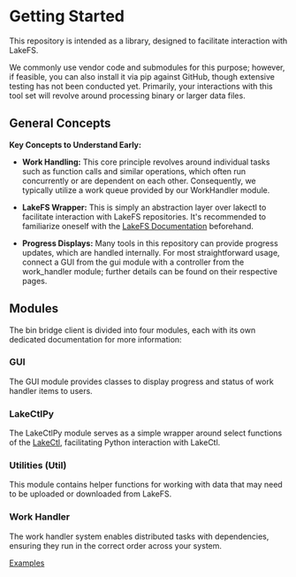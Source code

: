 # Getting Started

This repository is intended as a library, designed to facilitate interaction with LakeFS.

We commonly use vendor code and submodules for this purpose; however, if feasible, 
you can also install it via pip against GitHub, though extensive testing has not been conducted yet. 
Primarily, your interactions with this tool set will revolve around processing binary or larger data files.

## General Concepts

**Key Concepts to Understand Early:**

- **Work Handling:** This core principle revolves around individual tasks such as function calls and similar operations, 
which often run concurrently or are dependent on each other. 
Consequently, we typically utilize a work queue provided by our WorkHandler module.

- **LakeFS Wrapper:** This is simply an abstraction layer over lakectl to facilitate interaction with LakeFS repositories.
It's recommended to familiarize oneself with the [LakeFS Documentation](https://docs.lakefs.io/) beforehand.

- **Progress Displays:** Many tools in this repository can provide progress updates, which are handled internally. 
For most straightforward usage, connect a GUI from the gui module with a controller from the work_handler module; further details can be found on their respective pages.

## Modules

The bin bridge client is divided into four modules, each with its own dedicated documentation for more information:

### GUI
The GUI module provides classes to display progress and status of work handler items to users.

### LakeCtlPy
The LakeCtlPy module serves as a simple wrapper around select functions of the [LakeCtl](https://docs.lakefs.io/reference/cli.html), facilitating Python interaction with LakeCtl.

### Utilities (Util)
This module contains helper functions for working with data that may need to be uploaded or downloaded from LakeFS.

### Work Handler
The work handler system enables distributed tasks with dependencies, ensuring they run in the correct order across your system.

[Examples](md_md_Examples.html)
